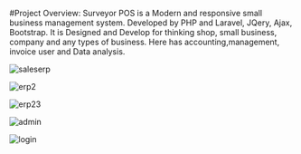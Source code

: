  #Project Overview: 
Surveyor POS is a Modern and responsive small business management system. Developed by PHP and Laravel, JQery, Ajax, Bootstrap. It is Designed and Develop for thinking shop, small business, company and any types of business. Here has accounting,management, invoice user and Data analysis.



![saleserp](https://user-images.githubusercontent.com/25568503/65633659-6b83d580-dffe-11e9-90f4-a1083e094165.png)

![erp2](https://user-images.githubusercontent.com/25568503/65633750-9e2dce00-dffe-11e9-9653-6a65086e284e.png)

![erp23](https://user-images.githubusercontent.com/25568503/65633890-e816b400-dffe-11e9-8442-fb977552d5e6.png)

![admin](https://user-images.githubusercontent.com/25568503/65634018-28763200-dfff-11e9-967b-b6ec401147df.png)

![login](https://user-images.githubusercontent.com/25568503/65634125-5fe4de80-dfff-11e9-9639-18255ce948b1.png)





